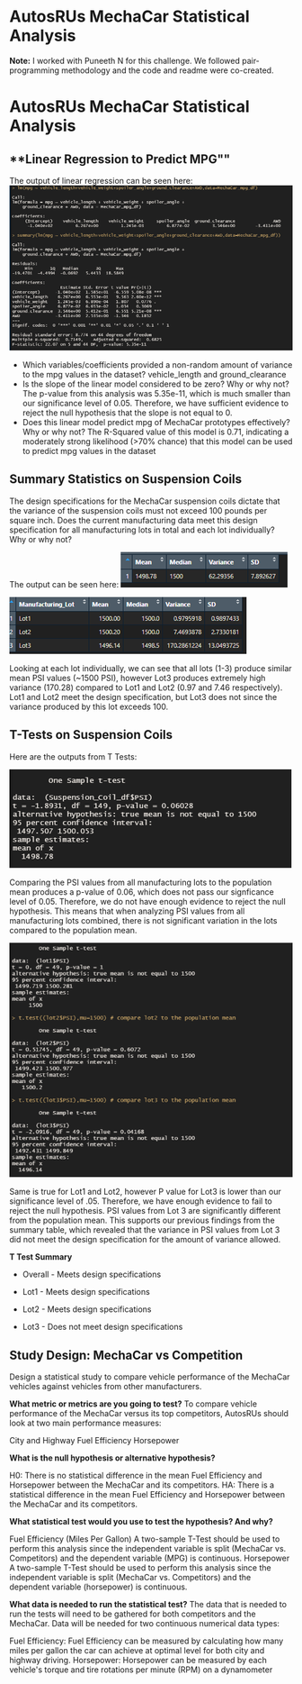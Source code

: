 # AutosRUs MechaCar Statistical Analysis

**Note:**
I worked with Puneeth N for this challenge. We followed pair-programming methodology and the code and readme were co-created.

# **AutosRUs MechaCar Statistical Analysis**

## **Linear Regression to Predict MPG""

The output of linear regression can be seen here:
![Linear Regression Summary](/data/Deliverable_1.png)

- Which variables/coefficients provided a non-random amount of variance to the mpg values in the dataset?
    vehicle_length and ground_clearance 
- Is the slope of the linear model considered to be zero? Why or why not?
    The p-value from this analysis was 5.35e-11, which is much smaller than our significance level of 0.05. Therefore, we have sufficient evidence to reject the null hypothesis that the slope is not equal to 0.
- Does this linear model predict mpg of MechaCar prototypes effectively? Why or why not?
    The R-Squared value of this model is 0.71, indicating a moderately strong likelihood (>70% chance) that this model can be used to predict mpg values in the dataset

## **Summary Statistics on Suspension Coils**

The design specifications for the MechaCar suspension coils dictate that the variance of the suspension coils must not exceed 100 pounds per square inch. Does the current manufacturing data meet this design specification for all manufacturing lots in total and each lot individually? Why or why not?

The output can be seen here: 
![Total Summary](/data/Deliverable_2a.png)

![Lot Summary](/data/Deliverable_2b.png)

Looking at each lot individually, we can see that all lots (1-3) produce similar mean PSI values (~1500 PSI), however Lot3 produces extremely high variance (170.28) compared to Lot1 and Lot2 (0.97 and 7.46 respectively). Lot1 and Lot2 meet the design specification, but Lot3 does not since the variance produced by this lot exceeds 100.

## T-Tests on Suspension Coils

Here are the outputs from T Tests:

![All vs 1500](/data/Deliverable_3a.png)

Comparing the PSI values from all manufacturing lots to the population mean produces a p-value of 0.06, which does not pass our signficance level of 0.05. Therefore, we do not have enough evidence to reject the null hypothesis. This means that when analyzing PSI values from all manufacturing lots combined, there is not significant variation in the lots compared to the population mean.

![Lots vs 1500](/data/Deliverable_3b.png)

Same is true for Lot1 and Lot2, however P value for Lot3 is lower than our significance level of .05. Therefore, we have enough evidence to fail to reject the null hypothesis. PSI values from Lot 3 are significantly different from the population mean. This supports our previous findings from the summary table, which revealed that the variance in PSI values from Lot 3 did not meet the design specification for the amount of variance allowed.

**T Test Summary**
- Overall - Meets design specifications

- Lot1 - Meets design specifications

- Lot2 - Meets design specifications

- Lot3 - Does not meet design specifications

## Study Design: MechaCar vs Competition

Design a statistical study to compare vehicle performance of the MechaCar vehicles against vehicles from other manufacturers.

**What metric or metrics are you going to test?**
To compare vehicle performance of the MechaCar versus its top competitors, AutosRUs should look at two main performance measures:

City and Highway Fuel Efficiency
Horsepower

**What is the null hypothesis or alternative hypothesis?**

H0: There is no statistical difference in the mean Fuel Efficiency and Horsepower between the MechaCar and its competitors.
HA: There is a statistical difference in the mean Fuel Efficiency and Horsepower between the MechaCar and its competitors.

**What statistical test would you use to test the hypothesis? And why?**

Fuel Efficiency (Miles Per Gallon)
A two-sample T-Test should be used to perform this analysis since the independent variable is split (MechaCar vs. Competitors) and the dependent variable (MPG) is continuous.
Horsepower
A two-sample T-Test should be used to perform this analysis since the independent variable is split (MechaCar vs. Competitors) and the dependent variable (horsepower) is continuous.

**What data is needed to run the statistical test?**
The data that is needed to run the tests will need to be gathered for both competitors and the MechaCar. Data will be needed for two continuous numerical data types:

Fuel Efficiency: Fuel Efficiency can be measured by calculating how many miles per gallon the car can achieve at optimal level for both city and highway driving.
Horsepower: Horsepower can be measured by each vehicle's torque and tire rotations per minute (RPM) on a dynamometer